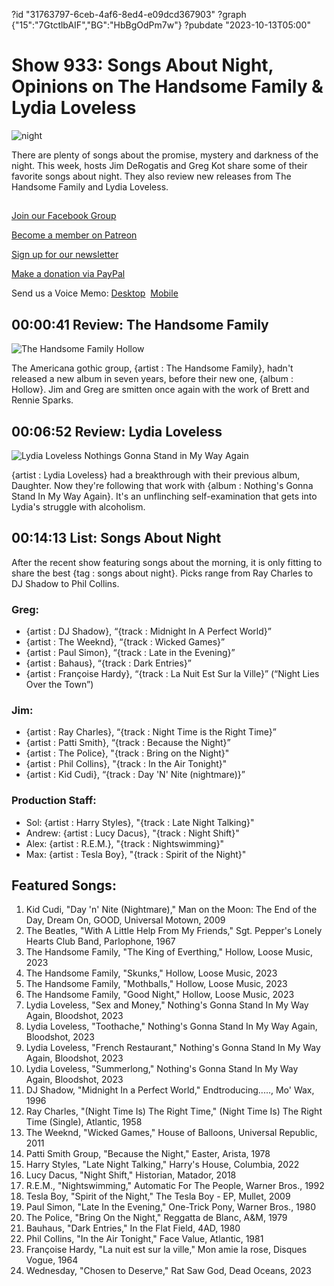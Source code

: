 ?id "31763797-6ceb-4af6-8ed4-e09dcd367903"
?graph {"15":"7GtctlbAIF","BG":"HbBgOdPm7w"}
?pubdate "2023-10-13T05:00"
# Show 933: Songs About Night, Opinions on The Handsome Family & Lydia Loveless
![night](https://static.soundopinions.org/images/2023/night.png)

There are plenty of songs about the promise, mystery and darkness of the night. This week, hosts Jim DeRogatis and Greg Kot share some of their favorite songs about night. They also review new releases from The Handsome Family and Lydia Loveless.



## 

[Join our Facebook Group](https://bit.ly/3sivr9T)

[Become a member on Patreon](https://bit.ly/3slWZvc)

[Sign up for our newsletter](https://bit.ly/3eEvRnG)

[Make a donation via PayPal](https://bit.ly/3dmt9lU)

Send us a Voice Memo: [Desktop](bit.ly/2RyD5Ah)  [Mobile](sayhi.chat/soundops)



## 00:00:41 Review: The Handsome Family

![The Handsome Family Hollow](https://static.soundopinions.org/assets/933/1512.jpg)

The Americana gothic group, {artist : The Handsome Family}, hadn't released a new album in seven years, before their new one, {album : Hollow}. Jim and Greg are smitten once again with the work of Brett and Rennie Sparks.



## 00:06:52 Review: Lydia Loveless

![Lydia Loveless Nothings Gonna Stand in My Way Again](https://static.soundopinions.org/assets/933/BG1.jpg)

{artist : Lydia Loveless} had a breakthrough with their previous album, Daughter. Now they're following that work with {album : Nothing's Gonna Stand In My Way Again}. It's an unflinching self-examination that gets into Lydia's struggle with alcoholism.



## 00:14:13 List: Songs About Night

After the recent show featuring songs about the morning, it is only fitting to share the best {tag : songs about night}. Picks range from Ray Charles to DJ Shadow to Phil Collins.


### Greg:

- {artist : DJ Shadow}, “{track : Midnight In A Perfect World}”
- {artist : The Weeknd}, “{track : Wicked Games}”
- {artist : Paul Simon}, “{track : Late in the Evening}”
- {artist : Bahaus}, “{track : Dark Entries}”
- {artist : Françoise Hardy}, “{track : La Nuit Est Sur la Ville}” (“Night Lies Over the Town”)


### Jim:

- {artist : Ray Charles}, “{track : Night Time is the Right Time}”
- {artist : Patti Smith}, “{track : Because the Night}”
- {artist : The Police}, "{track : Bring on the Night}"
- {artist : Phil Collins}, "{track : In the Air Tonight}"
- {artist : Kid Cudi}, “{track : Day 'N' Nite (nightmare)}”


### Production Staff:

- Sol: {artist : Harry Styles}, "{track : Late Night Talking}"
- Andrew: {artist : Lucy Dacus}, "{track : Night Shift}"
- Alex: {artist : R.E.M.}, "{track : Nightswimming}"
- Max: {artist : Tesla Boy}, "{track : Spirit of the Night}"



## Featured Songs:

1. Kid Cudi, "Day 'n' Nite (Nightmare)," Man on the Moon: The End of the Day, Dream On, GOOD, Universal Motown, 2009
2. The Beatles, "With A Little Help From My Friends," Sgt. Pepper's Lonely Hearts Club Band, Parlophone, 1967
3. The Handsome Family, "The King of Everthing," Hollow, Loose Music, 2023
4. The Handsome Family, "Skunks," Hollow, Loose Music, 2023
5. The Handsome Family, "Mothballs," Hollow, Loose Music, 2023
6. The Handsome Family, "Good Night," Hollow, Loose Music, 2023
7. Lydia Loveless, "Sex and Money," Nothing's Gonna Stand In My Way Again, Bloodshot, 2023
8. Lydia Loveless, "Toothache," Nothing's Gonna Stand In My Way Again, Bloodshot, 2023
9. Lydia Loveless, "French Restaurant," Nothing's Gonna Stand In My Way Again, Bloodshot, 2023
10. Lydia Loveless, "Summerlong," Nothing's Gonna Stand In My Way Again, Bloodshot, 2023
11. DJ Shadow, "Midnight In a Perfect World," Endtroducing....., Mo' Wax, 1996
12. Ray Charles, "(Night Time Is) The Right Time," (Night Time Is) The Right Time (Single), Atlantic, 1958
13. The Weeknd, "Wicked Games," House of Balloons, Universal Republic, 2011
14. Patti Smith Group, "Because the Night," Easter, Arista, 1978
15. Harry Styles, "Late Night Talking," Harry's House, Columbia, 2022
16. Lucy Dacus, "Night Shift," Historian, Matador, 2018
17. R.E.M., "Nightswimming," Automatic For The People, Warner Bros., 1992
18. Tesla Boy, "Spirit of the Night," The Tesla Boy - EP, Mullet, 2009
19. Paul Simon, "Late In the Evening," One-Trick Pony, Warner Bros., 1980
20. The Police, "Bring On the Night," Reggatta de Blanc, A&M, 1979
21. Bauhaus, "Dark Entries," In the Flat Field, 4AD, 1980
22. Phil Collins, "In the Air Tonight," Face Value, Atlantic, 1981
23. Françoise Hardy, "La nuit est sur la ville," Mon amie la rose, Disques Vogue, 1964
24. Wednesday, "Chosen to Deserve," Rat Saw God, Dead Oceans, 2023